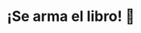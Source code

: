 ---
title: ¡Se arma el libro! 🥳
description: El éxito es relativo. Y para mí, la preventa de mi libro fue todo un éxito 🤩.
published_at: 2022-09-22
external_url: https://perrodinero.substack.com/p/se-arma-el-libro
cover_path: img/newsletters/se_arma_el_libro.webp
cover_alt: La perriza, festejando el cumpleaños de Nina.
---